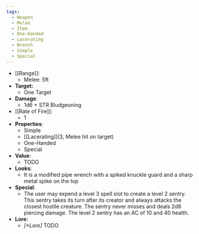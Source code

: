 ```yaml
---
tags:
  - Weapon
  - Melee
  - Item
  - One-Handed
  - Lacerating
  - Wrench
  - Simple
  - Special
---
```

- [[Range]]:
	- Melee: 5ft
- **Target:**
	- One Target
- **Damage**:
	- 1d6 + STR Bludgeoning
- [[Rate of Fire]]:
	- 1
- **Properties**:
	- Simple
	- [[Lacerating]](3, Melee hit on target)
	- One-Handed
	- Special
- **Value**:
	- TODO
- **Looks**:
	- It is a modified pipe wrench with a spiked knuckle guard and a sharp metal spike on the top
- **Special**:
	- The user may expend a level 3 spell slot to create a level 2 sentry. This sentry takes its turn after its creator and always attacks the closest hostile creature. The sentry never misses and deals 2d8 piercing damage. The level 2 sentry has an AC of 10 and 40 health.
- **Lore:**
	- *\[\*Lore]* TODO